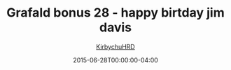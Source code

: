 ---
title: "Grafald bonus 28 - happy birtday jim davis"
type: "image"
date: 2015-06-28T00:00:00-04:00
draft: false
categories: ["Grafald"]
image_path: "../img/2015/bonus_28.png"
alt_text: ""
author: "[KirbychuHRD](https://cohost.org/KirbychuHRD)"
---